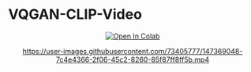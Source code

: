 # VQGAN-CLIP-Video
<div align=center>
<a href="https://colab.research.google.com/drive/1n8n5oar7LiQFiKfIw77sgRkovETPSTRa?usp=sharing" target="_parent">
    <img src="https://colab.research.google.com/assets/colab-badge.svg" alt="Open In Colab"/>
</a>
    

https://user-images.githubusercontent.com/73405777/147369048-7c4e4366-2f06-45c2-8260-85f87ff8ff5b.mp4


</div>
